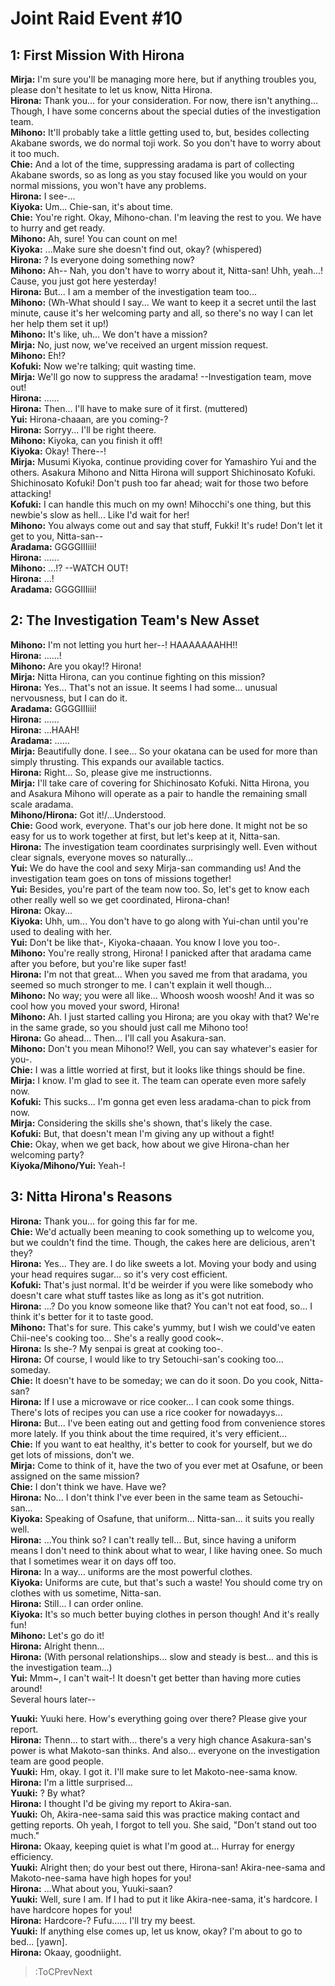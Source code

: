 
Joint Raid Event #10
====================

## 1: First Mission With Hirona
**Mirja:** I'm sure you'll be managing more here, but if anything troubles you, please don't hesitate to let us know, Nitta Hirona.  
**Hirona:** Thank you... for your consideration. For now, there isn't anything... Though, I have some concerns about the special duties of the investigation team.  
**Mihono:** It'll probably take a little getting used to, but, besides collecting Akabane swords, we do normal toji work. So you don't have to worry about it too much.  
**Chie:** And a lot of the time, suppressing aradama is part of collecting Akabane swords, so as long as you stay focused like you would on your normal missions, you won't have any problems.  
**Hirona:** I see-...  
**Kiyoka:** Um... Chie-san, it's about time.  
**Chie:** You're right. Okay, Mihono-chan. I'm leaving the rest to you. We have to hurry and get ready.  
**Mihono:** Ah, sure\! You can count on me\!  
**Kiyoka:** ...Make sure she doesn't find out, okay? (whispered)  
**Hirona:** ? Is everyone doing something now?  
**Mihono:** Ah-- Nah, you don't have to worry about it, Nitta-san\! Uhh, yeah...\! Cause, you just got here yesterday\!  
**Hirona:** But... I am a member of the investigation team too...  
**Mihono:** (Wh-What should I say... We want to keep it a secret until the last minute, cause it's her welcoming party and all, so there's no way I can let her help them set it up\!)  
**Mihono:** It's like, uh... We don't have a mission?  
**Mirja:** No, just now, we've received an urgent mission request.  
**Mihono:** Eh\!?  
**Kofuki:** Now we're talking; quit wasting time.  
**Mirja:** We'll go now to suppress the aradama\! --Investigation team, move out\!  
**Hirona:** ......  
**Hirona:** Then... I'll have to make sure of it first. (muttered)  
**Yui:** Hirona-chaaan, are you coming-?  
**Hirona:** Sorryy... I'll be right theere.  
**Mihono:** Kiyoka, can you finish it off\!  
**Kiyoka:** Okay\! There--\!  
**Mirja:** Musumi Kiyoka, continue providing cover for Yamashiro Yui and the others. Asakura Mihono and Nitta Hirona will support Shichinosato Kofuki. Shichinosato Kofuki\! Don't push too far ahead; wait for those two before attacking\!  
**Kofuki:** I can handle this much on my own\! Mihocchi's one thing, but this newbie's slow as hell... Like I'd wait for her\!  
**Mihono:** You always come out and say that stuff, Fukki\! It's rude\! Don't let it get to you, Nitta-san--  
**Aradama:** GGGGIIIiii\!  
**Hirona:** ......  
**Mihono:** ...\!? --WATCH OUT\!  
**Hirona:** ...\!  
**Aradama:** GGGGIIIiii\!  

## 2: The Investigation Team's New Asset
**Mihono:** I'm not letting you hurt her--\! HAAAAAAAHH\!\!  
**Hirona:** ......\!  
**Mihono:** Are you okay\!? Hirona\!  
**Mirja:** Nitta Hirona, can you continue fighting on this mission?  
**Hirona:** Yes... That's not an issue. It seems I had some... unusual nervousness, but I can do it.  
**Aradama:** GGGGIIIiii\!  
**Hirona:** ......  
**Hirona:** ...HAAH\!  
**Aradama:** ......  
**Mirja:** Beautifully done. I see... So your okatana can be used for more than simply thrusting. This expands our available tactics.  
**Hirona:** Right... So, please give me instructionns.  
**Mirja:** I'll take care of covering for Shichinosato Kofuki. Nitta Hirona, you and Asakura Mihono will operate as a pair to handle the remaining small scale aradama.  
**Mihono/Hirona:** Got it\!/...Understood.  
**Chie:** Good work, everyone. That's our job here done. It might not be so easy for us to work together at first, but let's keep at it, Nitta-san.  
**Hirona:** The investigation team coordinates surprisingly well. Even without clear signals, everyone moves so naturally...  
**Yui:** We do have the cool and sexy Mirja-san commanding us\! And the investigation team goes on tons of missions together\!  
**Yui:** Besides, you're part of the team now too. So, let's get to know each other really well so we get coordinated, Hirona-chan\!  
**Hirona:** Okay...  
**Kiyoka:** Uhh, um... You don't have to go along with Yui-chan until you're used to dealing with her.  
**Yui:** Don't be like that-, Kiyoka-chaaan. You know I love you too-.  
**Mihono:** You're really strong, Hirona\! I panicked after that aradama came after you before, but you're like super fast\!  
**Hirona:** I'm not that great... When you saved me from that aradama, you seemed so much stronger to me. I can't explain it well though...  
**Mihono:** No way; you were all like... Whoosh woosh woosh\! And it was so cool how you moved your sword, Hirona\!  
**Mihono:** Ah. I just started calling you Hirona; are you okay with that? We're in the same grade, so you should just call me Mihono too\!  
**Hirona:** Go ahead... Then... I'll call you Asakura-san.  
**Mihono:** Don't you mean Mihono\!? Well, you can say whatever's easier for you-.  
**Chie:** I was a little worried at first, but it looks like things should be fine.  
**Mirja:** I know. I'm glad to see it. The team can operate even more safely now.  
**Kofuki:** This sucks... I'm gonna get even less aradama-chan to pick from now.  
**Mirja:** Considering the skills she's shown, that's likely the case.  
**Kofuki:** But, that doesn't mean I'm giving any up without a fight\!  
**Chie:** Okay, when we get back, how about we give Hirona-chan her welcoming party?  
**Kiyoka/Mihono/Yui:** Yeah-\!  

## 3: Nitta Hirona's Reasons
**Hirona:** Thank you... for going this far for me.  
**Chie:** We'd actually been meaning to cook something up to welcome you, but we couldn't find the time. Though, the cakes here are delicious, aren't they?  
**Hirona:** Yes... They are. I do like sweets a lot. Moving your body and using your head requires sugar... so it's very cost efficient.  
**Kofuki:** That's just normal. It'd be weirder if you were like somebody who doesn't care what stuff tastes like as long as it's got nutrition.  
**Hirona:** ...? Do you know someone like that? You can't not eat food, so... I think it's better for it to taste good.  
**Mihono:** That's for sure. This cake's yummy, but I wish we could've eaten Chii-nee's cooking too... She's a really good cook\~.  
**Hirona:** Is she-? My senpai is great at cooking too-.  
**Hirona:** Of course, I would like to try Setouchi-san's cooking too... someday.  
**Chie:** It doesn't have to be someday; we can do it soon. Do you cook, Nitta-san?  
**Hirona:** If I use a microwave or rice cooker... I can cook some things. There's lots of recipes you can use a rice cooker for nowadayys...  
**Hirona:** But... I've been eating out and getting food from convenience stores more lately. If you think about the time required, it's very efficient...  
**Chie:** If you want to eat healthy, it's better to cook for yourself, but we do get lots of missions, don't we.  
**Mirja:** Come to think of it, have the two of you ever met at Osafune, or been assigned on the same mission?  
**Chie:** I don't think we have. Have we?  
**Hirona:** No... I don't think I've ever been in the same team as Setouchi-san...  
**Kiyoka:** Speaking of Osafune, that uniform... Nitta-san... it suits you really well.  
**Hirona:** ...You think so? I can't really tell... But, since having a uniform means I don't need to think about what to wear, I like having onee. So much that I sometimes wear it on days off too.  
**Hirona:** In a way... uniforms are the most powerful clothes.  
**Kiyoka:** Uniforms are cute, but that's such a waste\! You should come try on clothes with us sometime, Nitta-san.  
**Hirona:** Still... I can order online.  
**Kiyoka:** It's so much better buying clothes in person though\! And it's really fun\!  
**Mihono:** Let's go do it\!  
**Hirona:** Alright thenn...  
**Hirona:** (With personal relationships... slow and steady is best... and this is the investigation team...)  
**Yui:** Mmm\~, I can't wait-\! It doesn't get better than having more cuties around\!  
Several hours later--

  
**Yuuki:** Yuuki here. How's everything going over there? Please give your report.  
**Hirona:** Thenn... to start with... there's a very high chance Asakura-san's power is what Makoto-san thinks. And also... everyone on the investigation team are good people.  
**Yuuki:** Hm, okay. I got it. I'll make sure to let Makoto-nee-sama know.  
**Hirona:** I'm a little surprised...  
**Yuuki:** ? By what?  
**Hirona:** I thought I'd be giving my report to Akira-san.  
**Yuuki:** Oh, Akira-nee-sama said this was practice making contact and getting reports. Oh yeah, I forgot to tell you. She said, "Don't stand out too much."  
**Hirona:** Okaay, keeping quiet is what I'm good at... Hurray for energy efficiency.  
**Yuuki:** Alright then; do your best out there, Hirona-san\! Akira-nee-sama and Makoto-nee-sama have high hopes for you\!  
**Hirona:** ...What about you, Yuuki-saan?  
**Yuuki:** Well, sure I am. If I had to put it like Akira-nee-sama, it's hardcore. I have hardcore hopes for you\!  
**Hirona:** Hardcore-? Fufu...... I'll try my beest.  
**Yuuki:** If anything else comes up, let us know, okay? I'm about to go to bed... [yawn].  
**Hirona:** Okaay, goodniight.  
> :ToCPrevNext